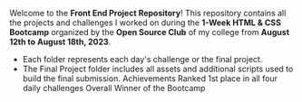 Welcome to the **Front End Project Repository**! 
This repository contains all the projects and challenges I worked on during the **1-Week HTML & CSS Bootcamp** organized by the **Open Source Club** of my college from **August 12th to August 18th, 2023**.
- Each folder represents each day's challenge or the final project.
- The Final Project folder includes all assets and additional scripts used to build the final submission.
Achievements
Ranked 1st place in all four daily challenges
Overall Winner of the Bootcamp

